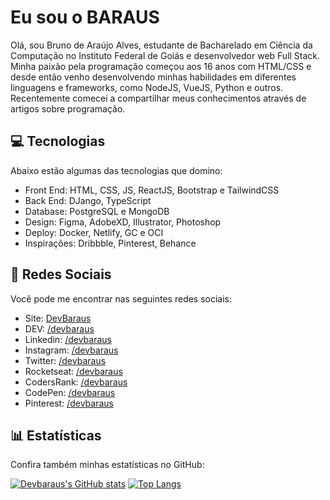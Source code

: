 # Eu sou o BARAUS

Olá, sou Bruno de Araújo Alves, estudante de Bacharelado em Ciência da Computação no Instituto Federal de Goiás e desenvolvedor web Full Stack. Minha paixão pela programação começou aos 16 anos com HTML/CSS e desde então venho desenvolvendo minhas habilidades em diferentes linguagens e frameworks, como NodeJS, VueJS, Python e outros. Recentemente comecei a compartilhar meus conhecimentos através de artigos sobre programação.

## :computer: Tecnologias
Abaixo estão algumas das tecnologias que domino:

- Front End: HTML, CSS, JS, ReactJS, Bootstrap e TailwindCSS
- Back End: DJango, TypeScript
- Database: PostgreSQL e MongoDB
- Design: Figma, AdobeXD, Illustrator, Photoshop
- Deploy: Docker, Netlify, GC e OCI
- Inspirações: Dribbble, Pinterest, Behance

## :link: Redes Sociais
Você pode me encontrar nas seguintes redes sociais:

- Site: [DevBaraus](https://baraus.dev/)
- DEV: [/devbaraus](https://dev.to/devbaraus/)
- Linkedin: [/devbaraus](https://linkedin/in/devbaraus/)
- Instagram: [/devbaraus](https://instagram.com/devbaraus)
- Twitter: [/devbaraus](https://twitter.com/devbaraus)
- Rocketseat: [/devbaraus](https://app.rocketseat.com.br/me/devbaraus)
- CodersRank: [/devbaraus](https://profile.codersrank.io/user/devbaraus)
- CodePen: [/devbaraus](https://codepen.io/devbaraus)
- Pinterest: [/devbaraus](https://pinterest.com/devbaraus/boards/)

## :bar_chart: Estatísticas
Confira também minhas estatísticas no GitHub:

[![Devbaraus's GitHub stats](https://github-readme-stats.vercel.app/api?username=devbaraus)](https://github.com/devbaraus)
[![Top Langs](https://github-readme-stats.vercel.app/api/top-langs/?username=devbaraus&layout=compact&langs_count=10)](https://github.com/devbaraus)

